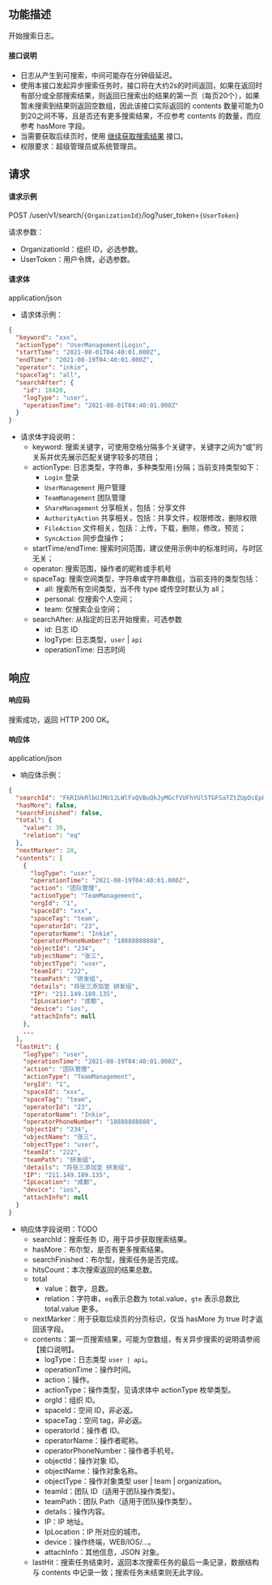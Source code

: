## 功能描述

开始搜索日志。

#### 接口说明

- 日志从产生到可搜索，中间可能存在分钟级延迟。
- 使用本接口发起异步搜索任务时，接口将在大约2s的时间返回，如果在返回时有部分或全部搜索结果，则返回已搜索出的结果的第一页（每页20个），如果暂未搜索到结果则返回空数组，因此该接口实际返回的 contents 数量可能为0到20之间不等，且是否还有更多搜索结果，不应参考 contents 的数量，而应参考 hasMore 字段。
- 当需要获取后续页时，使用 [继续获取搜索结果](https://cloud.tencent.com/document/product/1339/71108) 接口。
- 权限要求：超级管理员或系统管理员。


## 请求

#### 请求示例

POST /user/v1/search/`{OrganizationId}`/log?user_token=`{UserToken}`

请求参数：
  - OrganizationId：组织 ID，必选参数。
  - UserToken：用户令牌，必选参数。
  
#### 请求体

application/json

- 请求体示例：
```json
{
  "keyword": "xxx",
  "actionType": "UserManagement|Login",
  "startTime": "2021-08-01T04:40:01.000Z",
  "endTime": "2021-08-19T04:40:01.000Z",
  "operator": "inkie",
  "spaceTag": "all",
  "searchAfter": {
    "id": 18420,
    "logType": "user",
    "operationTime": "2021-08-01T04:40:01.000Z"
  }
}
```
- 请求体字段说明：
  - keyword: 搜索关键字，可使用空格分隔多个关键字，关键字之间为“或”的关系并优先展示匹配关键字较多的项目；
  - actionType: 日志类型，字符串，多种类型用`|`分隔；当前支持类型如下：
    - `Login` 登录
    - `UserManagement` 用户管理
    - `TeamManagement` 团队管理
    - `ShareManagement` 分享相关，包括：分享文件
    - `AuthorityAction` 共享相关，包括：共享文件，权限修改，删除权限
    - `FileAction` 文件相关，包括：上传，下载，删除，修改，预览；
    - `SyncAction` 同步盘操作；
  - startTime/endTime: 搜索时间范围，建议使用示例中的标准时间，与时区无关；
  - operator: 搜索范围，操作者的昵称或手机号
  - spaceTag: 搜索空间类型，字符串或字符串数组，当前支持的类型包括：
    - all: 搜索所有空间类型，当不传 type 或传空时默认为 all；
    - personal: 仅搜索个人空间；
    - team: 仅搜索企业空间；
  - searchAfter: 从指定的日志开始搜索，可选参数
    - id: 日志 ID
    - logType: 日志类型，`user` | `api`
    - operationTime: 日志时间

## 响应

#### 响应码

搜索成功，返回 HTTP 200 OK。

#### 响应体

application/json

- 响应体示例：
```json
{
  "searchId": "FkRIUkRlbUJMU1JLWlFxQVBuQkJyMGcfVUFhYUl5TGFSaTZtZUpDcEpUcEtxdzoxNDYzMTMyOQ==",
  "hasMore": false,
  "searchFinished": false,
  "total": {
    "value": 30,
    "relation": "eq"
  },
  "nextMarker": 20,
  "contents": [
    {
      "logType": "user",
      "operationTime": "2021-08-19T04:40:01.000Z",
      "action": "团队管理",
      "actionType": "TeamManagement",
      "orgId": "1",
      "spaceId": "xxx",
      "spaceTag": "team",
      "operatorId": "23",
      "operatorName": "Inkie",
      "operatorPhoneNumber": "18888888888",
      "objectId": "234",
      "objectName": "张三",
      "objectType": "user",
      "teamId": "222",
      "teamPath": "研发组",
      "details": "将张三添加至 研发组",
      "IP": "211.149.189.135",
      "IpLocation": "成都",
      "device": "ios",
      "attachInfo": null
    },
    ...
  ],
  "lastHit": {
    "logType": "user",
    "operationTime": "2021-08-19T04:40:01.000Z",
    "action": "团队管理",
    "actionType": "TeamManagement",
    "orgId": "1",
    "spaceId": "xxx",
    "spaceTag": "team",
    "operatorId": "23",
    "operatorName": "Inkie",
    "operatorPhoneNumber": "18888888888",
    "objectId": "234",
    "objectName": "张三",
    "objectType": "user",
    "teamId": "222",
    "teamPath": "研发组",
    "details": "将张三添加至 研发组",
    "IP": "211.149.189.135",
    "IpLocation": "成都",
    "device": "ios",
    "attachInfo": null
  }
}
```
- 响应体字段说明：TODO
  - searchId：搜索任务 ID，用于异步获取搜索结果。
  - hasMore：布尔型，是否有更多搜索结果。
  - searchFinished：布尔型，搜索任务是否完成。
  - hitsCount：本次搜索返回的结果总数。
  - total
    - value：数字，总数。
    - relation：字符串，`eq`表示总数为 total.value，`gte` 表示总数比 total.value 更多。
  - nextMarker：用于获取后续页的分页标识，仅当 hasMore 为 true 时才返回该字段。
  - contents：第一页搜索结果，可能为空数组，有关异步搜索的说明请参阅【接口说明】。
    - logType：日志类型 `user | api`。
    - operationTime：操作时间。
    - action：操作。
    - actionType：操作类型，见请求体中 actionType 枚举类型。
    - orgId：组织 ID。
    - spaceId：空间 ID，非必返。
    - spaceTag：空间 tag，非必返。
    - operatorId：操作者 ID。
    - operatorName：操作者昵称。
    - operatorPhoneNumber：操作者手机号。
    - objectId：操作对象 ID。
    - objectName：操作对象名称。
    - objectType：操作对象类型 user | team | organization。
    - teamId：团队 ID（适用于团队操作类型）。
    - teamPath：团队 Path（适用于团队操作类型）。
    - details：操作内容。
    - IP：IP 地址。
    - IpLocation：IP 所对应的城市。
    - device：操作终端，WEB/IOS/...。
    - attachInfo：其他信息，JSON 对象。
  - lastHit：搜索任务结束时，返回本次搜索任务的最后一条记录，数据结构与 contents 中记录一致；搜索任务未结束则无此字段。
